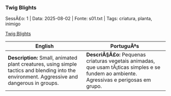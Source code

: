 ﻿### Twig Blights

SessÃ£o: 1 | Data: 2025-08-02 | Fonte: s01.txt | Tags: criatura, planta, inimigo

[Twig Blights](borogrove_twig_blights.png)

| English | PortuguÃªs |
|---------|-----------|
| **Description:** Small, animated plant creatures, using simple tactics and blending into the environment. Aggressive and dangerous in groups. | **DescriÃ§Ã£o:** Pequenas criaturas vegetais animadas, que usam tÃ¡ticas simples e se fundem ao ambiente. Agressivas e perigosas em grupo. |

























